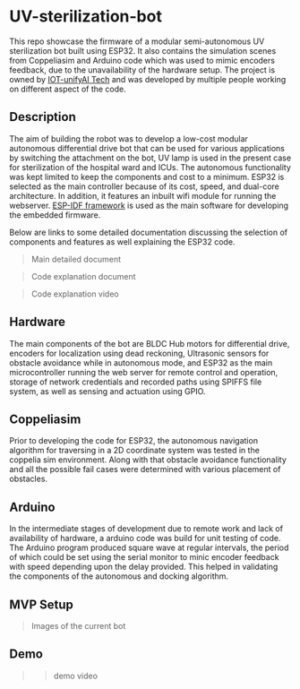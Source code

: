 # UV-sterilization-bot

This repo showcase the firmware of a modular semi-autonomous UV sterilization bot built using ESP32. It also contains the simulation scenes from Coppeliasim and Arduino code which was used to mimic encoders feedback, due to the unavailability of the hardware setup. The project is owned by [IOT-unifyAI Tech](https://www.linkedin.com/company/iot-unifyai-tech/about/) and was developed by multiple people working on different aspect of the code. 

## Description

The aim of building the robot was to develop a low-cost modular autonomous differential drive bot that can be used for various applications by switching the attachment on the bot, UV lamp is used in the present case for sterilization of the hospital ward and ICUs. The autonomous functionality was kept limited to keep the components and cost to a minimum. ESP32 is selected as the main controller because of its cost, speed, and dual-core architecture. In addition, it features an inbuilt wifi module for running the webserver. [ESP-IDF framework](https://github.com/espressif/esp-idf) is used as the main software for developing the embedded firmware.

Below are links to some detailed documentation discussing the selection of components and features as well explaining the ESP32 code.

>Main detailed document

>Code explanation document

>Code explanation video 

## Hardware

The main components of the bot are BLDC Hub motors for differential drive, encoders for localization using dead reckoning, Ultrasonic sensors for obstacle avoidance while in autonomous mode, and ESP32 as the main microcontroller running the web server for remote control and operation, storage of network credentials and recorded paths using SPIFFS file system, as well as sensing and actuation using GPIO.

## Coppeliasim

Prior to developing the code for ESP32, the autonomous navigation algorithm for traversing in a 2D coordinate system was tested in the coppelia sim environment. Along with that obstacle avoidance functionality and all the possible fail cases were determined with various placement of obstacles.

## Arduino

In the intermediate stages of development due to remote work and lack of availability of hardware, a arduino code was build for unit testing of code. The Arduino program produced square wave at regular intervals, the period of which could be set using the serial monitor to minic encoder feedback with speed depending upon the delay provided. This helped in validating the components of the autonomous and docking algorithm.

## MVP Setup

>Images of the current bot

## Demo

>>demo video

